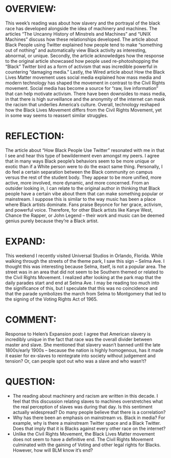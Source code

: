 # OVERVIEW:
This week’s reading was about how slavery and the portrayal of the black race has developed alongside the idea of machinery and machines. The articles “The Uncanny History of Minstrels and Machines” and “UNIX Machines” discuss how these relationships developed. The article about Black People using Twitter explained how people tend to make “something out of nothing” and automatically view Black activity as interesting, abnormal, or unique. Secondly, the article acknowledges how the response to the original article showcased how people used re-photoshopping the “Black” Twitter bird as a form of activism that was incredible powerful in countering “damaging media.” Lastly, the Wired article about How the Black Lives Matter movement uses social media explained how mass media and modern technology has shaped the movement in contrast to the Civil Rights movement. Social media has become a source for “raw, live information” that can help motivate activism. There have been downsides to mass media, in that there is high surveillance and the anonymity of the internet can mask the racism that underlies America’s culture. Overall, technology reshaped how the Black Lives Movement differs from the Civil Rights Movement, yet in some way seems to reassert similar struggles. 
# REFLECTION:
The article about “How Black People Use Twitter” resonated with me in that I see and hear this type of bewilderment even amongst my peers. I agree that in many ways Black people’s behaviors seem to be more unique or exotic than if a White person were to do the exact same thing. Personally, I do feel a certain separation between the Black community on campus versus the rest of the student body. They appear to be more unified, more active, more involved, more dynamic, and more concerned. From an outsider looking in, I can relate to the original author in thinking that Black people have a certain vibe about them that can make something popular or mainstream. I suppose this is similar to the way music has been a place where Black artists dominate. Fans praise Beyonce for her grace, activism, and powerful voice. Therefore, for other Black artists like Kanye West, Chance the Rapper, or John Legend – their work and music can be deemed genius purely because they’re a Black artist. 
# EXPAND:
This weekend I recently visited Universal Studios in Orlando, Florida. While walking through the streets of the theme park, I saw this sign – Selma Ave. I thought this was interesting because Selma, itself, is not a popular area. The street was in an area that did not seem to be Southern themed or related to the Civil Rights Movement. I realized after looking at the park map that the daily parades start and end at Selma Ave. I may be reading too much into the significance of this, but I speculate that this was no coincidence and that the parade symbolizes the march from Selma to Montgomery that led to the signing of the Voting Rights Act of 1965. 
# COMMENT:
Response to Helen’s Expansion post: I agree that American slavery is incredibly unique in the fact that race was the overall divider between master and slave. She mentioned that slavery wasn’t banned until the late 1800s/early 1900s – because the nation is highly homogenous, has it made it easier for ex-slaves to reintegrate into society without judgement and tension? Or, can people spot out who was a slave and who wasn’t? 
# QUESTION:
*	The reading about machinery and racism are written in this decade. I feel that this discussion relating slaves to machines overstretches what the real perception of slaves was during that day. Is this sentiment actually widespread? Do many people believe that there is a correlation?
*	Why has there been an emphasis on mainstream vs. Black in media? For example, why is there a mainstream Twitter space and a Black Twitter. Does that imply that it is Blacks against every other race on the internet?
*	Unlike the Civil Rights Movement, the Black Lives Matter movement does not seem to have a definitive end. The Civil Rights Movement culminated with the gaining of Voting and other legal rights for Blacks. However, how will BLM know it’s end? 
